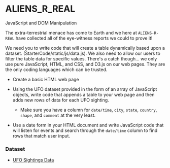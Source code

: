# ALIENS_R_REAL
JavaScript and DOM Manipulation


The extra-terrestrial menace has come to Earth and we here at `ALIENS-R-REAL` have collected all of the eye-witness reports we could to prove it! 

We need you to write code that will create a table dynamically based upon a dataset. (StarterCode/static/js/data.js).
We also need to allow our users to filter the table data for specific values. There's a catch though... we only use pure JavaScript, HTML, and CSS, and D3.js on our web pages. They are the only coding languages which can be trusted.



* Create a basic HTML web page 

* Using the UFO dataset provided in the form of an array of JavaScript objects, write code that appends a table to your web page and then adds new rows of data for each UFO sighting.

  * Make sure you have a column for `date/time`, `city`, `state`, `country`, `shape`, and `comment` at the very least.

* Use a date form in your HTML document and write JavaScript code that will listen for events and search through the `date/time` column to find rows that match user input.


### Dataset

* [UFO Sightings Data](StarterCode/static/js/data.js)



